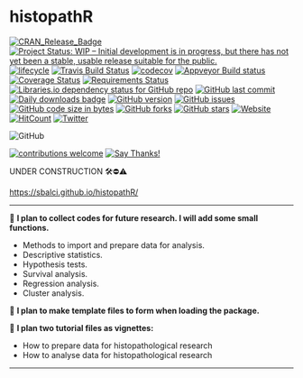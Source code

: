# histopathR

[![CRAN_Release_Badge](http://www.r-pkg.org/badges/version-ago/histopathR)](https://CRAN.R-project.org/package=histopathR)
[![Project Status: WIP – Initial development is in progress, but there has not yet been a stable, usable release suitable for the public.](https://www.repostatus.org/badges/latest/wip.svg)](https://www.repostatus.org/#wip)
[![lifecycle](https://img.shields.io/badge/lifecycle-experimental-orange.svg)](https://www.tidyverse.org/lifecycle/)
[![Travis Build Status](https://travis-ci.com/sbalci/histopathR.svg?branch=master)](https://travis-ci.com/sbalci/histopathR) 
[![codecov](https://codecov.io/gh/sbalci/histopathR/branch/master/graph/badge.svg)](https://codecov.io/gh/sbalci/histopathR)
[![Appveyor Build status](https://ci.appveyor.com/api/projects/status/1cxwgpgfi1x9vcdc?svg=true)](https://ci.appveyor.com/project/sbalci/histopathr)
[![Coverage Status](https://coveralls.io/repos/github/sbalci/histopathR/badge.svg?branch=master)](https://coveralls.io/github/sbalci/histopathR?branch=master)
[![Requirements Status](https://requires.io/github/sbalci/histopathR/requirements.svg?branch=master)](https://requires.io/github/sbalci/histopathR/requirements/?branch=master)
[![Libraries.io dependency status for GitHub repo](https://img.shields.io/librariesio/github/sbalci/histopathR.svg)](https://libraries.io/github/sbalci/histopathR)
[![GitHub last commit](https://img.shields.io/github/last-commit/sbalci/histopathR.svg)](https://github.com/sbalci/histopathR/commits/master)
[![Daily downloads badge](https://cranlogs.r-pkg.org/badges/last-day/histopathR?color=blue)](https://CRAN.R-project.org/package=histopathR)
[![GitHub version](https://img.shields.io/badge/GitHub-0.0.0.9000-orange.svg?style=flat-square)](https://github.com/sbalci/histopathR/)
[![GitHub issues](https://img.shields.io/github/issues/sbalci/histopathR.svg)](https://github.com/sbalci/histopathR/issues)
[![GitHub code size in bytes](https://img.shields.io/github/languages/code-size/sbalci/histopathR.svg)](https://github.com/sbalci/histopathR)
[![GitHub forks](https://img.shields.io/github/forks/sbalci/histopathR.svg)](https://github.com/sbalci/histopathR/network)
[![GitHub stars](https://img.shields.io/github/stars/sbalci/histopathR.svg)](https://github.com/sbalci/histopathR/stargazers)
[![Website](https://img.shields.io/badge/website-histopathR-orange.svg?colorB=E91E63)](https://sbalci.github.io/histopathR/)
[![HitCount](http://hits.dwyl.io/sbalci/histopathR.svg)](http://hits.dwyl.io/sbalci/histopathR)
[![Twitter](https://img.shields.io/twitter/url/https/github.com/sbalci/histopathR.svg?style=social)](https://twitter.com/intent/tweet?text=%23rstats%20codes%20for%20histopathology%20research%20by%20@serdarbalci&url=https%3A%2F%2Fgithub.com%2Fsbalci%2FhistopathR)

![GitHub](https://img.shields.io/github/license/sbalci/histopathR.svg)

[![contributions welcome](https://img.shields.io/badge/contributions-welcome-brightgreen.svg?style=flat)](https://github.com/sbalci/histopathR/issues)
[![Say Thanks!](https://img.shields.io/badge/Say%20Thanks-!-1EAEDB.svg)](https://saythanks.io/to/sbalci)


UNDER CONSTRUCTION 🛠⛔️⚠️

https://sbalci.github.io/histopathR/


---

🔬 **I plan to collect codes for future research. I will add some small functions.**
- Methods to import and prepare data for analysis.
- Descriptive statistics.
- Hypothesis tests.
- Survival analysis.
- Regression analysis.
- Cluster analysis.

🔬 **I plan to make template files to form when loading the package.**

🔬 **I plan two tutorial files as vignettes:**
- How to prepare data for histopathological research
- How to analyse data for histopathological research



---









